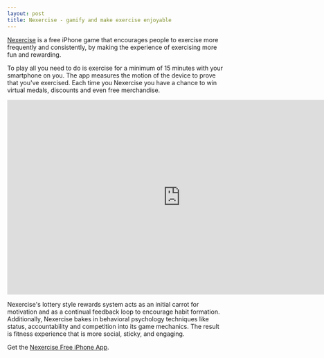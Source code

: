 ```yaml
---
layout: post
title: Nexercise - gamify and make exercise enjoyable
---
```


<a href="http://www.nexercise.com/">Nexercise</a> is a free iPhone game that encourages people to exercise more frequently and consistently, by making the experience of exercising more fun and rewarding.

To play all you need to do is exercise for a minimum of 15 minutes with your smartphone on you. The app measures the motion of the device to prove that you've exercised. Each time you Nexercise you have a chance to win virtual medals, discounts and even free merchandise.

<iframe width="800" height="450" src="http://www.youtube.com/embed/ycJCoQTtrIs?hd=1" frameborder="0" allowfullscreen></iframe>

Nexercise's lottery style rewards system acts as an initial carrot for motivation and as a continual feedback loop to encourage habit formation.  Additionally, Nexercise bakes in behavioral psychology techniques like status, accountability and competition into its game mechanics.  The result is fitness experience that is more social, sticky, and engaging.

Get the <a href="http://itunes.apple.com/us/app/nexercise/id417348701">Nexercise Free iPhone App</a>.
